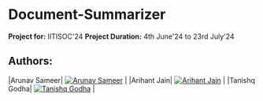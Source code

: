 # Document-Summarizer
**Project for:** IITISOC'24 
**Project Duration:** 4th June'24 to 23rd July'24
## Authors:
|Arunav Sameer| [![Arunav Sameer](https://github.com/arunavsameer.png?size=50)](https://github.com/arunavsameer) |
|Arihant Jain| [![Arihant Jain](https://github.com/Arihant779.png?size=50)](https://github.com/Arihant779) |
|Tanishq Godha| [![Tanishq Godha](https://github.com/Tanishq-Godha.png?size=50)](https://github.com/Tanishq-Godha) |

